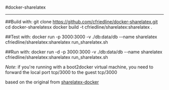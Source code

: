 #docker-sharelatex

---

##Build with:
	git clone https://github.com/cfriedline/docker-sharelatex.git
	cd docker-sharelatesx
	docker build -t cfriedline/sharelatex:sharelatex .

##Test with:
	docker run -p 3000:3000 -v ./db:data/db --name sharelatex cfriedline/sharelatex:sharelatex run_sharelatex.sh

##Run with:
	docker run -d -p 3000:3000 -v ./db:data/db --name sharelatex cfriedline/sharelatex:sharelatex run_sharelatex.sh

*Note*: if you're running with a boot2docker virtual machine, you need to forward the local port tcp/3000 to the guest tcp/3000

based on the original from [sharelatex-docker](https://github.com/tiagoboldt/sharelatex-docker)
